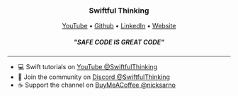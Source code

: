 <h3 align="center">Swiftful Thinking</h3>

<p align="center">
  <a href="https://youtube.com/c/SwiftfulThinking">YouTube</a> •
  <a href="https://github.com/SwiftfulThinking">Github</a> •
  <a href="https://www.linkedin.com/in/nicholassarno/">LinkedIn</a> •
  <a href="https://www.nicksarno.com">Website</a>
</p>

<h5 align="center">"SAFE CODE IS GREAT CODE"</h5>

---

- 💻 Swift tutorials on [YouTube @SwiftfulThinking](https://youtube.com/c/SwiftfulThinking)
- 🥳 Join the community on [Discord @SwiftfulThinking](https://discord.gg/vhKKyYTGDb)
- ☕️ Support the channel on [BuyMeACoffee @nicksarno](https://www.buymeacoffee.com/nicksarno/) 
